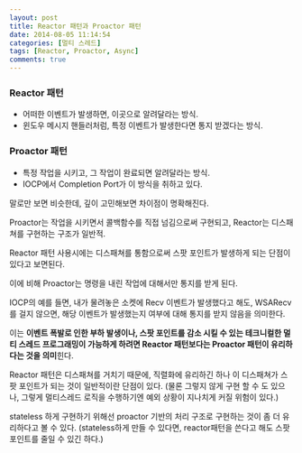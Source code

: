 ```yaml
---
layout: post
title: Reactor 패턴과 Proactor 패턴
date: 2014-08-05 11:14:54
categories: [멀티 스레드]
tags: [Reactor, Proactor, Async]
comments: true
---
```


### Reactor 패턴
* 어떠한 이벤트가 발생하면, 이곳으로 알려달라는 방식.
* 윈도우 메시지 핸들러처럼, 특정 이벤트가 발생한다면 통지 받겠다는 방식.

### Proactor 패턴
* 특정 작업을 시키고, 그 작업이 완료되면 알려달라는 방식.
* IOCP에서 Completion Port가 이 방식을 취하고 있다.


말로만 보면 비슷한데, 깊이 고민해보면 차이점이 명확해진다.

Proactor는 작업을 시키면서 콜백함수를 직접 넘김으로써 구현되고, Reactor는 디스패쳐를 구현하는 구조가 일반적.

Reactor 패턴 사용시에는 디스패쳐를 통함으로써 스팟 포인트가 발생하게 되는 단점이 있다고 보면된다.

이에 비해 Proactor는 명령을 내린 작업에 대해서만 통지를 받게 된다.

IOCP의 예를 들면, 내가 물려놓은 소켓에 Recv 이벤트가 발생했다고 해도, WSARecv를 걸지 않으면, 해당 이벤트가 발생했는지 여부에 대해 통지를 받지 않음을 의미한다.

이는 **이벤트 폭발로 인한 부하 발생이나, 스팟 포인트를 감소 시킬 수 있는 테크니컬한 멀티 스레드 프로그래밍이 가능하게 하려면 Reactor 패턴보다는 Proactor 패턴이 유리하다는 것을 의미**힌다.


Reactor 패턴은 디스패쳐를 거치기 때문에, 직렬화에 유리하긴 하나 이 디스패쳐가 스팟 포인트가 되는 것이 일반적이란 단점이 있다. (물론 그렇지 않게 구현 할 수 도 있으나, 그렇게 멀티스레드 로직을 수행하기엔 예외 상황이 지나치게 커질 위험이 있다.) 

stateless 하게 구현하기 위해선 proactor 기반의 처리 구조로 구현하는 것이 좀 더 유리하다고 볼 수 있다. (stateless하게 만들 수 있다면, reactor패턴을 쓴다고 해도 스팟 포인트를 줄일 수 있긴 하다.)